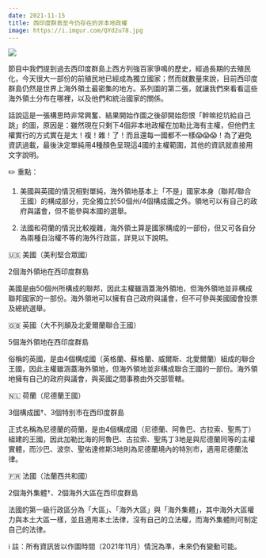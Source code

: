 ```yaml
---
date: 2021-11-15
title: 西印度群島至今仍存在的非本地政權
image: https://i.imgur.com/QYd2u78.jpg
---
```

![](https://i.imgur.com/QYd2u78.jpg)

節目中我們提到過去西印度群島上西方列強百家爭鳴的歷史，經過長期的去殖民化，今天很大一部份的前殖民地已經成為獨立國家；然而就數量來說，目前西印度群島仍然是世界上海外領土最密集的地方。系列圖的第二張，就讓我們來看看這些海外領土分布在哪裡，以及他們和統治國家的關係。

話說這是一張構思時非常興奮、結果開始作圖之後卻開始怨恨「幹嘛挖坑給自己跳」的圖，原因是：雖然現在只剩下4個非本地政權在加勒比海有主權，但他們主權實行的方式實在是太！複！雜！了！而且還每一國都不一樣😱😱😱！為了避免資訊過載，最後決定單純用4種顏色呈現這4國的主權範圍，其他的資訊就直接用文字說明。

✏️ 重點：

1. 美國與英國的情況相對單純，海外領地基本上「不是」國家本身（聯邦/聯合王國）的構成部分，完全獨立於50個州/4個構成國之外。領地可以有自己的政府與議會，但不能參與本國的選舉。

2. 法國和荷蘭的情況比較複雜，海外領土算是國家構成的一部份，但又可各自分為兩種自治權不等的海外行政區，詳見以下說明。

🇺🇸 美國（美利堅合眾國）

2個海外領地在西印度群島

美國是由50個州所構成的聯邦，因此主權雖涵蓋海外領地，但海外領地並非構成聯邦國家的一部份。海外領地可以擁有自己政府與議會，但不可參與美國國會投票及總統選舉。

🇬🇧 英國（大不列顛及北愛爾蘭聯合王國）

5個海外領地在西印度群島

俗稱的英國，是由4個構成國（英格蘭、蘇格蘭、威爾斯、北愛爾蘭）組成的聯合王國，因此主權雖涵蓋海外領地，但海外領地並非構成聯合王國的一部份。海外領地擁有自己的政府與議會，與英國之間事務由外交部管轄。

🇳🇱 荷蘭（尼德蘭王國）

3個構成國†、3個特別市在西印度群島

正式名稱為尼德蘭的荷蘭，是由4個構成國（尼德蘭、阿魯巴、古拉索、聖馬丁）組建的王國，因此加勒比海的阿魯巴、古拉索、聖馬丁3地是與尼德蘭同等的主權實體，而沙巴、波奈、聖佑達修斯3地則為尼德蘭境內的特別市，適用尼德蘭法律。

🇫🇷 法國（法蘭西共和國）

2個海外集體†、2個海外大區在西印度群島

法國的第一級行政區分為「大區」、「海外大區」與「海外集體」，其中海外大區權力與本土大區一樣，並且適用本土法律，沒有自己的立法權，而海外集體則可制定自己的法律。

ℹ️ 註：所有資訊皆以作圖時間（2021年11月）情況為準，未來仍有變動可能。